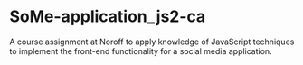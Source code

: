 # SoMe-application_js2-ca
A course assignment at Noroff to apply knowledge of JavaScript techniques to implement the front-end functionality for a social media application.
